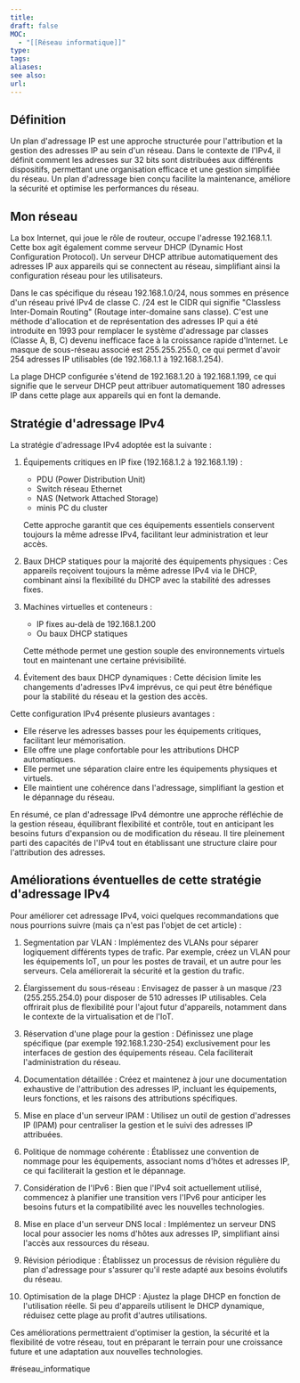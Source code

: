 ```yaml
---
title: 
draft: false
MOC:
  - "[[Réseau informatique]]"
type: 
tags: 
aliases: 
see also: 
url:
---
```


## Définition

Un plan d'adressage IP est une approche structurée pour l'attribution et la gestion des adresses IP au sein d'un réseau. Dans le contexte de l'IPv4, il définit comment les adresses sur 32 bits sont distribuées aux différents dispositifs, permettant une organisation efficace et une gestion simplifiée du réseau. Un plan d'adressage bien conçu facilite la maintenance, améliore la sécurité et optimise les performances du réseau.

## Mon réseau

La box Internet, qui joue le rôle de routeur, occupe l'adresse 192.168.1.1. Cette box agit également comme serveur DHCP (Dynamic Host Configuration Protocol). Un serveur DHCP attribue automatiquement des adresses IP aux appareils qui se connectent au réseau, simplifiant ainsi la configuration réseau pour les utilisateurs.

Dans le cas spécifique du réseau 192.168.1.0/24, nous sommes en présence d'un réseau privé IPv4 de classe C. /24 est le CIDR qui signifie "Classless Inter-Domain Routing" (Routage inter-domaine sans classe). C'est une méthode d'allocation et de représentation des adresses IP qui a été introduite en 1993 pour remplacer le système d'adressage par classes (Classe A, B, C) devenu inefficace face à la croissance rapide d'Internet. Le masque de sous-réseau associé est 255.255.255.0, ce qui permet d'avoir 254 adresses IP utilisables (de 192.168.1.1 à 192.168.1.254).

La plage DHCP configurée s'étend de 192.168.1.20 à 192.168.1.199, ce qui signifie que le serveur DHCP peut attribuer automatiquement 180 adresses IP dans cette plage aux appareils qui en font la demande.

## Stratégie d'adressage IPv4

La stratégie d'adressage IPv4 adoptée est la suivante :

1. Équipements critiques en IP fixe (192.168.1.2 à 192.168.1.19) :
   - PDU (Power Distribution Unit)
   - Switch réseau Ethernet
   - NAS (Network Attached Storage)
   - minis PC du cluster

   Cette approche garantit que ces équipements essentiels conservent toujours la même adresse IPv4, facilitant leur administration et leur accès.

2. Baux DHCP statiques pour la majorité des équipements physiques :
   Ces appareils reçoivent toujours la même adresse IPv4 via le DHCP, combinant ainsi la flexibilité du DHCP avec la stabilité des adresses fixes.

3. Machines virtuelles et conteneurs :
   - IP fixes au-delà de 192.168.1.200
   - Ou baux DHCP statiques

   Cette méthode permet une gestion souple des environnements virtuels tout en maintenant une certaine prévisibilité.

4. Évitement des baux DHCP dynamiques :
   Cette décision limite les changements d'adresses IPv4 imprévus, ce qui peut être bénéfique pour la stabilité du réseau et la gestion des accès.

Cette configuration IPv4 présente plusieurs avantages :
- Elle réserve les adresses basses pour les équipements critiques, facilitant leur mémorisation.
- Elle offre une plage confortable pour les attributions DHCP automatiques.
- Elle permet une séparation claire entre les équipements physiques et virtuels.
- Elle maintient une cohérence dans l'adressage, simplifiant la gestion et le dépannage du réseau.

En résumé, ce plan d'adressage IPv4 démontre une approche réfléchie de la gestion réseau, équilibrant flexibilité et contrôle, tout en anticipant les besoins futurs d'expansion ou de modification du réseau. Il tire pleinement parti des capacités de l'IPv4 tout en établissant une structure claire pour l'attribution des adresses.

## Améliorations éventuelles de cette stratégie d'adressage IPv4

Pour améliorer cet adressage IPv4, voici quelques recommandations que nous pourrions suivre (mais ça n'est pas l'objet de cet article) :

1. Segmentation par VLAN :
   Implémentez des VLANs pour séparer logiquement différents types de trafic. Par exemple, créez un VLAN pour les équipements IoT, un pour les postes de travail, et un autre pour les serveurs. Cela améliorerait la sécurité et la gestion du trafic.

2. Élargissement du sous-réseau :
   Envisagez de passer à un masque /23 (255.255.254.0) pour disposer de 510 adresses IP utilisables. Cela offrirait plus de flexibilité pour l'ajout futur d'appareils, notamment dans le contexte de la virtualisation et de l'IoT.

3. Réservation d'une plage pour la gestion :
   Définissez une plage spécifique (par exemple 192.168.1.230-254) exclusivement pour les interfaces de gestion des équipements réseau. Cela faciliterait l'administration du réseau.

4. Documentation détaillée :
   Créez et maintenez à jour une documentation exhaustive de l'attribution des adresses IP, incluant les équipements, leurs fonctions, et les raisons des attributions spécifiques.

5. Mise en place d'un serveur IPAM :
   Utilisez un outil de gestion d'adresses IP (IPAM) pour centraliser la gestion et le suivi des adresses IP attribuées.

6. Politique de nommage cohérente :
   Établissez une convention de nommage pour les équipements, associant noms d'hôtes et adresses IP, ce qui faciliterait la gestion et le dépannage.

7. Considération de l'IPv6 :
   Bien que l'IPv4 soit actuellement utilisé, commencez à planifier une transition vers l'IPv6 pour anticiper les besoins futurs et la compatibilité avec les nouvelles technologies.

8. Mise en place d'un serveur DNS local :
   Implémentez un serveur DNS local pour associer les noms d'hôtes aux adresses IP, simplifiant ainsi l'accès aux ressources du réseau.

9. Révision périodique :
   Établissez un processus de révision régulière du plan d'adressage pour s'assurer qu'il reste adapté aux besoins évolutifs du réseau.

10. Optimisation de la plage DHCP :
    Ajustez la plage DHCP en fonction de l'utilisation réelle. Si peu d'appareils utilisent le DHCP dynamique, réduisez cette plage au profit d'autres utilisations.

Ces améliorations permettraient d'optimiser la gestion, la sécurité et la flexibilité de votre réseau, tout en préparant le terrain pour une croissance future et une adaptation aux nouvelles technologies.

#réseau_informatique 